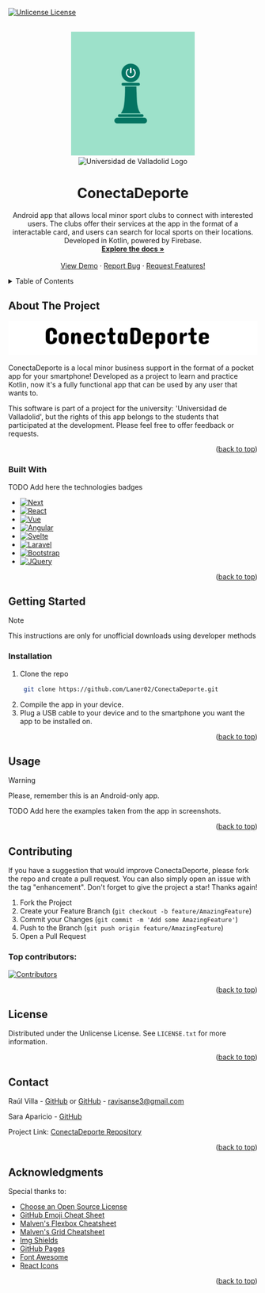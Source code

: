 <a id="readme-top"></a>

<!-- PROJECT SHIELDS -->

[![Unlicense License][license-shield]][license-url]

<!-- PROJECT LOGO -->
<br />
<div align="center">
  <a href="#readme-top">
    <img src="app/src/main/res/drawable/iconoapp.png" alt="ConectaDeporte Logo" width="250" height="250">
  </a>
<br />
<img src="" alt="Universidad de Valladolid Logo" width="200" height="70">

  <h1 align="center">ConectaDeporte</h1>

  <p align="center">
    Android app that allows local minor sport clubs to connect with interested users. The clubs offer their services at the app in the format of a interactable card, and users can search for local sports on their locations. Developed in Kotlin, powered by Firebase.
    <br />
    <a href="https://github.com/Laner02/ConectaDeporte"><strong>Explore the docs »</strong></a>
    <br />
    <br />
    <a href="https://github.com/Laner02/ConectaDeporte/">View Demo</a>
    &middot;
    <a href="https://github.com/Laner02/ConectaDeporte/issues/new?labels=bug&template=bug-report---.md">Report Bug</a>
    &middot;
    <a href="https://github.com/Laner02/ConectaDeporte/issues/new?labels=enhancement&template=feature-request---.md">Request Features!</a>
  </p>
</div>



<!-- TABLE OF CONTENTS -->
<details>
  <summary>Table of Contents</summary>
  <ol>
    <li>
      <a href="#about-the-project">About The Project</a>
      <ul>
        <li><a href="#built-with">Built With</a></li>
      </ul>
    </li>
    <li>
      <a href="#getting-started">Getting Started</a>
      <ul>
        <li><a href="#prerequisites">Prerequisites</a></li>
        <li><a href="#installation">Installation</a></li>
      </ul>
    </li>
    <li><a href="#usage">Usage</a></li>
    <li><a href="#roadmap">Roadmap</a></li>
    <li><a href="#contributing">Contributing</a></li>
    <li><a href="#license">License</a></li>
    <li><a href="#contact">Contact</a></li>
    <li><a href="#acknowledgments">Acknowledgments</a></li>
  </ol>
</details>



<!-- ABOUT THE PROJECT -->
## About The Project

<div align="center">
  <img src="app/src/main/res/drawable/image_name_app.png" alt="ConectaDeporte Title">
</div>

ConectaDeporte is a local minor business support in the format of a pocket app for your smartphone!
Developed as a project to learn and practice Kotlin, now it's a fully functional app that can be used by any user that wants to.

This software is part of a project for the university: 'Universidad de Valladolid', but the rights of this app belongs to the students that participated at the development. Please feel free to offer feedback or requests.
<p align="right">(<a href="#readme-top">back to top</a>)</p>



### Built With

TODO Add here the technologies badges

* [![Next][Next.js]][Next-url]
* [![React][React.js]][React-url]
* [![Vue][Vue.js]][Vue-url]
* [![Angular][Angular.io]][Angular-url]
* [![Svelte][Svelte.dev]][Svelte-url]
* [![Laravel][Laravel.com]][Laravel-url]
* [![Bootstrap][Bootstrap.com]][Bootstrap-url]
* [![JQuery][JQuery.com]][JQuery-url]

<p align="right">(<a href="#readme-top">back to top</a>)</p>



<!-- GETTING STARTED -->
## Getting Started

> [!NOTE]
> This instructions are only for unofficial downloads using developer methods

### Installation

1. Clone the repo
   ```sh
    git clone https://github.com/Laner02/ConectaDeporte.git
   ```
2. Compile the app in your device.
3. Plug a USB cable to your device and to the smartphone you want the app to be installed on.

<p align="right">(<a href="#readme-top">back to top</a>)</p>

<!-- USAGE EXAMPLES -->
## Usage

> [!WARNING]
> Please, remember this is an Android-only app.

TODO Add here the examples taken from the app in screenshots.


<p align="right">(<a href="#readme-top">back to top</a>)</p>


<!-- CONTRIBUTING -->
## Contributing

If you have a suggestion that would improve ConectaDeporte, please fork the repo and create a pull request. You can also simply open an issue with the tag "enhancement".
Don't forget to give the project a star! Thanks again!

1. Fork the Project
2. Create your Feature Branch (`git checkout -b feature/AmazingFeature`)
3. Commit your Changes (`git commit -m 'Add some AmazingFeature'`)
4. Push to the Branch (`git push origin feature/AmazingFeature`)
5. Open a Pull Request

### Top contributors:

<a href="https://github.com/Laner02/ConectaDeporte/graphs/contributors">
  <img alt="Contributors" src="https://github.com/user-attachments/assets/fb08113d-298c-426a-b1c5-60adf64c2995" />
</a>

<p align="right">(<a href="#readme-top">back to top</a>)</p>



<!-- LICENSE -->
## License

Distributed under the Unlicense License. See `LICENSE.txt` for more information.

<p align="right">(<a href="#readme-top">back to top</a>)</p>



<!-- CONTACT -->
## Contact

Raúl Villa - [GitHub](https://github.com/Laner02) or [GitHub](https://github.com/WIPRaulVS) - ravisanse3@gmail.com

Sara Aparicio - [GitHub](https://github.com/saraapa)

Project Link: [ConectaDeporte Repository](https://github.com/Laner02/ConectaDeporte)

<p align="right">(<a href="#readme-top">back to top</a>)</p>



<!-- ACKNOWLEDGMENTS -->
## Acknowledgments

Special thanks to:

* [Choose an Open Source License](https://choosealicense.com)
* [GitHub Emoji Cheat Sheet](https://www.webpagefx.com/tools/emoji-cheat-sheet)
* [Malven's Flexbox Cheatsheet](https://flexbox.malven.co/)
* [Malven's Grid Cheatsheet](https://grid.malven.co/)
* [Img Shields](https://shields.io)
* [GitHub Pages](https://pages.github.com)
* [Font Awesome](https://fontawesome.com)
* [React Icons](https://react-icons.github.io/react-icons/search)

<p align="right">(<a href="#readme-top">back to top</a>)</p>



<!-- MARKDOWN LINKS & IMAGES -->
[contributors-shield]: https://img.shields.io/github/contributors/othneildrew/Best-README-Template.svg?style=for-the-badge
[contributors-url]: https://github.com/WipProyectosIndustriales/25005_LearVue2.0-finessing/graphs/contributors
[stars-shield]: https://img.shields.io/github/stars/othneildrew/Best-README-Template.svg?style=for-the-badge
[stars-url]: https://github.com/WipProyectosIndustriales/25005_LearVue2.0-finessing/stargazers
[issues-shield]: https://img.shields.io/github/issues/othneildrew/Best-README-Template.svg?style=for-the-badge
[issues-url]: https://github.com/WipProyectosIndustriales/25005_LearVue2.0-finessing/issues
[license-shield]: https://img.shields.io/github/license/othneildrew/Best-README-Template.svg?style=for-the-badge
[license-url]: https://github.com/WipProyectosIndustriales/25005_LearVue2.0-finessing
[product-screenshot]: images/screenshot.png
[Next.js]: https://img.shields.io/badge/next.js-000000?style=for-the-badge&logo=nextdotjs&logoColor=white
[Next-url]: https://nextjs.org/
[React.js]: https://img.shields.io/badge/React-20232A?style=for-the-badge&logo=react&logoColor=61DAFB
[React-url]: https://reactjs.org/
[Vue.js]: https://img.shields.io/badge/Vue.js-35495E?style=for-the-badge&logo=vuedotjs&logoColor=4FC08D
[Vue-url]: https://vuejs.org/
[Angular.io]: https://img.shields.io/badge/Angular-DD0031?style=for-the-badge&logo=angular&logoColor=white
[Angular-url]: https://angular.io/
[Svelte.dev]: https://img.shields.io/badge/Svelte-4A4A55?style=for-the-badge&logo=svelte&logoColor=FF3E00
[Svelte-url]: https://svelte.dev/
[Laravel.com]: https://img.shields.io/badge/Laravel-FF2D20?style=for-the-badge&logo=laravel&logoColor=white
[Laravel-url]: https://laravel.com
[Bootstrap.com]: https://img.shields.io/badge/Bootstrap-563D7C?style=for-the-badge&logo=bootstrap&logoColor=white
[Bootstrap-url]: https://getbootstrap.com
[JQuery.com]: https://img.shields.io/badge/jQuery-0769AD?style=for-the-badge&logo=jquery&logoColor=white
[JQuery-url]: https://jquery.com 
